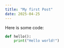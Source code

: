 ```yaml
---
title: "My first Post"
date: 2025-04-25
---
```


Here is some code:

```python
def hello():
	print("Hello world!")
```
